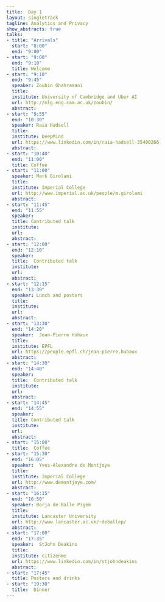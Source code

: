 ```yaml
---
title:  Day 1
layout: singletrack
tagline: Analytics and Privacy
show_abstracts: true
talks:
- title: "Arrivals"
  start: "8:00"
  end: "9:00"
- start: "9:00"
  end: "9:10"
  title: Welcome 
- start: "9:10"
  end: "9:45"
  speaker: Zoubin Ghahramani
  title:
  institute: University of Cambridge and Uber AI
  url: http://mlg.eng.cam.ac.uk/zoubin/
  abstract:
- start: "9:55"
  end: "10:30"
  speaker: Raia Hadsell
  title: 
  institute: DeepMind
  url: https://www.linkedin.com/in/raia-hadsell-35400266
  abstract:
- start: "10:40"
  end: "11:00"
  title: Coffee
- start: "11:00"
  speaker: Mark Girolami
  title: 
  institute: Imperial College
  url: http://www.imperial.ac.uk/people/m.girolami
  abstract:
- start: "11:45"
  end: "11:55"
  speaker: 
  title: Contributed talk
  institute:
  url:
  abstract:
- start: "12:00"
  end: "12:10"
  speaker: 
  title:  Contributed talk
  institute:
  url:
  abstract:
- start: "12:15"
  end: "13:30"
  speaker: Lunch and posters
  title:
  institute:
  url:
  abstract:
- start: "13:30"
  end: "14:20"
  speaker:  Jean-Pierre Hubaux
  title:
  institute: EPFL
  url: https://people.epfl.ch/jean-pierre.hubaux
  abstract:
- start: "14:30"
  end: "14:40"
  speaker:
  title:  Contributed talk
  institute:
  url:
  abstract:
- start: "14:45"
  end: "14:55"
  speaker: 
  title: Contributed talk
  institute:
  url:
  abstract:
- start: "15:00"
  title:  Coffee 
- start: "15:30"
  end: "16:05"
  speaker:  Yves-Alexandre de Montjoye
  title:
  institute: Imperial College
  url: http://www.demontjoye.com/
  abstract:
- start: "16:15"
  end: "16:50"
  speaker: Borja de Balle Pigem
  title:
  institute: Lancaster University
  url: http://www.lancaster.ac.uk/~deballep/
  abstract:
- start: "17:00"
  end: "17:35"
  speaker:  StJohn Deakins
  title: 
  institute: citizenme
  url: https://www.linkedin.com/in/stjohndeakins
  abstract:
- start: "17:45"
  title: Posters and drinks
- start: "19:30"
  title:  Dinner
---
```



